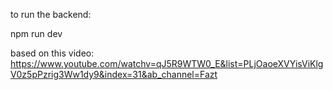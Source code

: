 to run the backend:

npm run dev

based on this video:
https://www.youtube.com/watchv=qJ5R9WTW0_E&list=PLjOaoeXVYisViKlgV0z5pPzrig3Ww1dy9&index=31&ab_channel=Fazt

